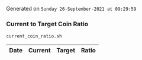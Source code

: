 Generated on `Sunday 26-September-2021 at 09:29:59`

### Current to Target Coin Ratio
`current_coin_ratio.sh`

Date|Current|Target|Ratio
---|---|---|---
